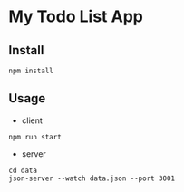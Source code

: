 # My Todo List App

## Install
```
npm install
```

## Usage
- client
```
npm run start
```
- server
```
cd data
json-server --watch data.json --port 3001
```

